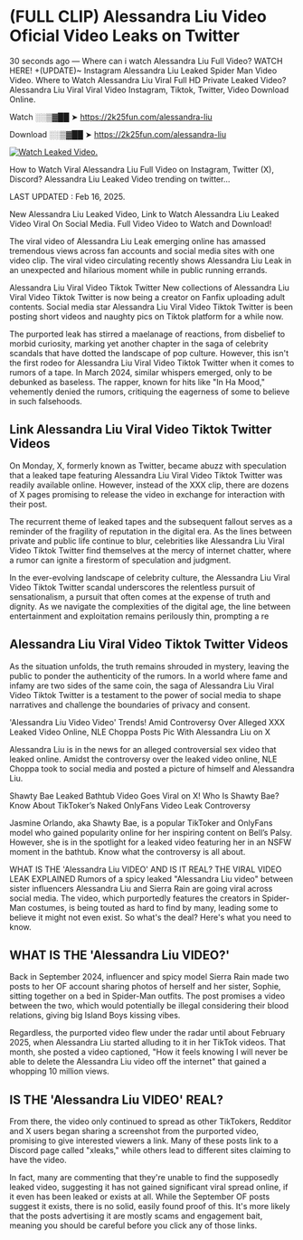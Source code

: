 # (FULL CLIP) Alessandra Liu Video Oficial Video Leaks on Twitter

30 seconds ago — Where can i watch Alessandra Liu Full Video? WATCH HERE! +(UPDATE)~ Instagram Alessandra Liu Leaked Spider Man Video Video. Where to Watch Alessandra Liu Viral Full HD Private Leaked Video? Alessandra Liu Viral Viral Video Instagram, Tiktok, Twitter, Video Download Online.

Watch ░░▒▓██ ➤ https://2k25fun.com/alessandra-liu

Download ░░▒▓██ ➤ https://2k25fun.com/alessandra-liu

[![Watch Leaked Video.](https://miro.medium.com/v2/resize:fit:828/format:webp/1*cilzJN44JGOrTw9NJCrNHA.gif "Watch Leaked Video")](https://2k25fun.com/alessandra-liu)

How to Watch Viral Alessandra Liu Full Video on Instagram, Twitter (X), Discord? Alessandra Liu Leaked Video trending on twitter...

LAST UPDATED : Feb 16, 2025.

New Alessandra Liu Leaked Video, Link to Watch Alessandra Liu Leaked Video Viral On Social Media. Full Video Video to Watch and Download!

The viral video of Alessandra Liu Leak emerging online has amassed tremendous views across fan accounts and social media sites with one video clip. The viral video circulating recently shows Alessandra Liu Leak in an unexpected and hilarious moment while in public running errands.

Alessandra Liu Viral Video Tiktok Twitter New collections of Alessandra Liu Viral Video Tiktok Twitter is now being a creator on Fanfix uploading adult contents. Social media star Alessandra Liu Viral Video Tiktok Twitter is been posting short videos and naughty pics on Tiktok platform for a while now.

The purported leak has stirred a maelanage of reactions, from disbelief to morbid curiosity, marking yet another chapter in the saga of celebrity scandals that have dotted the landscape of pop culture. However, this isn't the first rodeo for Alessandra Liu Viral Video Tiktok Twitter when it comes to rumors of a tape. In March 2024, similar whispers emerged, only to be debunked as baseless. The rapper, known for hits like "In Ha Mood," vehemently denied the rumors, critiquing the eagerness of some to believe in such falsehoods.

## Link Alessandra Liu Viral Video Tiktok Twitter Videos

On Monday, X, formerly known as Twitter, became abuzz with speculation that a leaked tape featuring Alessandra Liu Viral Video Tiktok Twitter was readily available online. However, instead of the XXX clip, there are dozens of X pages promising to release the video in exchange for interaction with their post.

The recurrent theme of leaked tapes and the subsequent fallout serves as a reminder of the fragility of reputation in the digital era. As the lines between private and public life continue to blur, celebrities like Alessandra Liu Viral Video Tiktok Twitter find themselves at the mercy of internet chatter, where a rumor can ignite a firestorm of speculation and judgment.

In the ever-evolving landscape of celebrity culture, the Alessandra Liu Viral Video Tiktok Twitter scandal underscores the relentless pursuit of sensationalism, a pursuit that often comes at the expense of truth and dignity. As we navigate the complexities of the digital age, the line between entertainment and exploitation remains perilously thin, prompting a re

##  Alessandra Liu Viral Video Tiktok Twitter Videos

As the situation unfolds, the truth remains shrouded in mystery, leaving the public to ponder the authenticity of the rumors. In a world where fame and infamy are two sides of the same coin, the saga of Alessandra Liu Viral Video Tiktok Twitter is a testament to the power of social media to shape narratives and challenge the boundaries of privacy and consent.

'Alessandra Liu Video Video' Trends! Amid Controversy Over Alleged XXX Leaked Video Online, NLE Choppa Posts Pic With Alessandra Liu on X

Alessandra Liu is in the news for an alleged controversial sex video that leaked online. Amidst the controversy over the leaked video online, NLE Choppa took to social media and posted a picture of himself and Alessandra Liu.

Shawty Bae Leaked Bathtub Video Goes Viral on X! Who Is Shawty Bae? Know About TikToker’s Naked OnlyFans Video Leak Controversy

Jasmine Orlando, aka Shawty Bae, is a popular TikToker and OnlyFans model who gained popularity online for her inspiring content on Bell’s Palsy. However, she is in the spotlight for a leaked video featuring her in an NSFW moment in the bathtub. Know what the controversy is all about.

WHAT IS THE 'Alessandra Liu VIDEO' AND IS IT REAL? THE VIRAL VIDEO LEAK EXPLAINED Rumors of a spicy leaked "Alessandra Liu video" between sister influencers Alessandra Liu and Sierra Rain are going viral across social media. The video, which purportedly features the creators in Spider-Man costumes, is being touted as hard to find by many, leading some to believe it might not even exist. So what's the deal? Here's what you need to know.

## WHAT IS THE 'Alessandra Liu VIDEO?'

Back in September 2024, influencer and spicy model Sierra Rain made two posts to her OF account sharing photos of herself and her sister, Sophie, sitting together on a bed in Spider-Man outfits. The post promises a video between the two, which would potentially be illegal considering their blood relations, giving big Island Boys kissing vibes.

Regardless, the purported video flew under the radar until about February 2025, when Alessandra Liu started alluding to it in her TikTok videos. That month, she posted a video captioned, "How it feels knowing I will never be able to delete the Alessandra Liu video off the internet" that gained a whopping 10 million views.

## IS THE 'Alessandra Liu VIDEO' REAL?

From there, the video only continued to spread as other TikTokers, Redditor and X users began sharing a screenshot from the purported video, promising to give interested viewers a link. Many of these posts link to a Discord page called "xleaks," while others lead to different sites claiming to have the video.

In fact, many are commenting that they're unable to find the supposedly leaked video, suggesting it has not gained significant viral spread online, if it even has been leaked or exists at all. While the September OF posts suggest it exists, there is no solid, easily found proof of this. It's more likely that the posts advertising it are mostly scams and engagement bait, meaning you should be careful before you click any of those links.